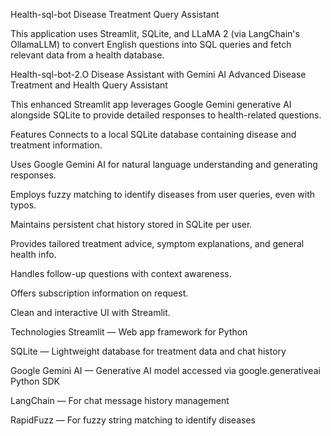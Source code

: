 Health-sql-bot
Disease Treatment Query Assistant

This application uses Streamlit, SQLite, and LLaMA 2 (via LangChain's OllamaLLM) to convert English questions into SQL queries and fetch relevant data from a health database.

Health-sql-bot-2.O Disease Assistant with Gemini AI
Advanced Disease Treatment and Health Query Assistant

This enhanced Streamlit app leverages Google Gemini generative AI alongside SQLite to provide detailed responses to health-related questions.

Features
Connects to a local SQLite database containing disease and treatment information.

Uses Google Gemini AI for natural language understanding and generating responses.

Employs fuzzy matching to identify diseases from user queries, even with typos.

Maintains persistent chat history stored in SQLite per user.

Provides tailored treatment advice, symptom explanations, and general health info.

Handles follow-up questions with context awareness.

Offers subscription information on request.

Clean and interactive UI with Streamlit.

Technologies
Streamlit — Web app framework for Python

SQLite — Lightweight database for treatment data and chat history

Google Gemini AI — Generative AI model accessed via google.generativeai Python SDK

LangChain — For chat message history management

RapidFuzz — For fuzzy string matching to identify diseases

